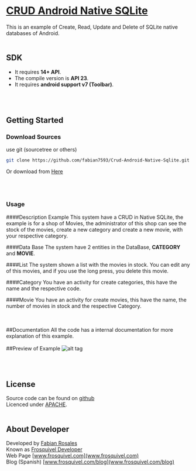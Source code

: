 # [CRUD Android Native SQLite](https://github.com/fabian7593/Crud-Android-Native-Sqlite)

This is an example of Create, Read, Update and Delete of SQLite native databases of Android.
<br><br>

## SDK
* It requires **14+ API**.
* The compile version is **API 23**.
* It requires **android support v7 (Toolbar)**.

<br><br>

## Getting Started

### Download Sources
use git (sourcetree or others)

```bash
git clone https://github.com/fabian7593/Crud-Android-Native-Sqlite.git
```

Or download from [Here](https://github.com/fabian7593/Crud-Android-Native-Sqlite/zipball/master)

<br><br>
### Usage

####Description Example
This system have a CRUD in Native SQLite, the example is for a shop of Movies, the administrator of this shop can see the stock of the movies, create a new category and create a new movie, with your respective category.<br>

####Data Base
The system have 2 entities in the DataBase, **CATEGORY** and **MOVIE**.

####List
The system shown a list with the movies in stock.
You can edit any of this movies, and if you use the long press, you delete this movie.

####Category
You have an activity for create categories, this have the name and the respective code.

####Movie
You have an activity for create movies, this have the name, the number of movies in stock and the respective Category.

<br><br>
##Documentation
All the code has a internal documentation for more explanation of this example.
<br><br>
##Preview of Example
![alt tag](http://i2.wp.com/www.frosquivel.com/blog/wp-content/uploads/2016/01/picasion.com_aaa3c032f91db5ea511080eb071eec3d.gif)


<br><br>
## License
Source code can be found on [github](https://github.com/fabian7593/Crud-Android-Native-Sqlite)<br>
Licenced under [APACHE](http://www.apache.org/licenses/LICENSE-2.0).
<br><br>
## About Developer
Developed by [Fabian Rosales](www.frosquivel.com)<br>
Known as [Frosquivel Developer](www.frosquivel.com)<br>
Web Page [www.frosquivel.com](www.frosquivel.com)<br>
Blog (Spanish) [www.frosquivel.com/blog](www.frosquivel.com/blog)<br>
